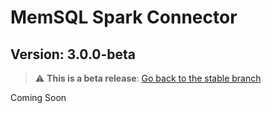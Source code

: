 # MemSQL Spark Connector
## Version: 3.0.0-beta

> :warning: **This is a beta release**: [Go back to the stable branch](https://github.com/memsql/memsql-spark-connector)

Coming Soon
